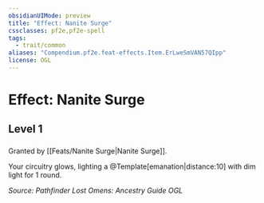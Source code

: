 ```yaml
---
obsidianUIMode: preview
title: "Effect: Nanite Surge"
cssclasses: pf2e,pf2e-spell
tags:
  - trait/common
aliases: "Compendium.pf2e.feat-effects.Item.ErLweSmVAN57QIpp"
license: OGL
---
```

# Effect: Nanite Surge
## Level 1
### 






Granted by [[Feats/Nanite Surge|Nanite Surge]].

Your circuitry glows, lighting a @Template\[emanation|distance:10\] with dim light for 1 round.

*Source: Pathfinder Lost Omens: Ancestry Guide*
*OGL*